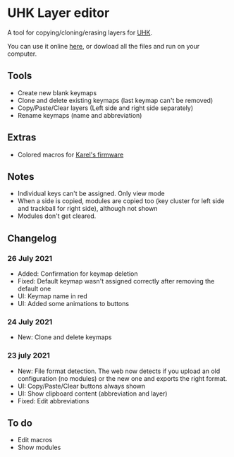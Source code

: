 # UHK Layer editor

A tool for copying/cloning/erasing layers for [UHK](https://github.com/UltimateHackingKeyboard/agent).

You can use it online [here](https://izk666.github.io/UHK-Viewer/), or dowload all the files and run on your computer.


## Tools

- Create new blank keymaps
- Clone and delete existing keymaps (last keymap can't be removed)
- Copy/Paste/Clear layers (Left side and right side separately)
- Rename keymaps (name and abbreviation)

## Extras

- Colored macros for [Karel's firmware](https://github.com/kareltucek)

## Notes

- Individual keys can't be assigned. Only view mode
- When a side is copied, modules are copied too (key cluster for left side and trackball for right side), although not shown
- Modules don't get cleared.

## Changelog
### 26 July 2021
- Added: Confirmation for keymap deletion
- Fixed: Default keymap wasn't assigned correctly after removing the default one
- UI: Keymap name in red
- UI: Added some animations to buttons

### 24 July 2021
- New: Clone and delete keymaps

### 23 july 2021
- New: File format detection. The web now detects if you upload an old configuration (no modules) or the new one and exports the right format.
- UI: Copy/Paste/Clear buttons always shown
- UI: Show clipboard content (abbreviation and layer)
- Fixed: Edit abbreviations

## To do
- Edit macros
- Show modules
